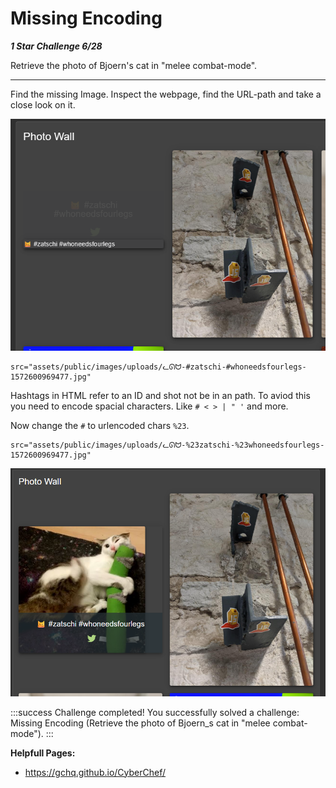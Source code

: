 # Missing Encoding

***1 Star Challenge 6/28***

Retrieve the photo of Bjoern's cat in "melee combat-mode".

----

Find the missing Image.
Inspect the webpage, find the URL-path and take a close look on it.

![img.png](img/decode_zatschi-cat.png)

````path
src="assets/public/images/uploads/ᓚᘏᗢ-#zatschi-#whoneedsfourlegs-1572600969477.jpg"
````

Hashtags in HTML refer to an ID and shot not be in an path. To aviod this you need to encode spacial characters. 
Like `# < > | " '` and more.

Now change the `#` to urlencoded chars `%23`.

````path
src="assets/public/images/uploads/ᓚᘏᗢ-%23zatschi-%23whoneedsfourlegs-1572600969477.jpg"
````

![ᓚᘏᗢ-%23zatschi-%23whoneedsfourlegs-1572600969477.jpg](img/encode_zatschi-cat.png)

:::success Challenge completed!
You successfully solved a challenge: Missing Encoding (Retrieve the photo of Bjoern_s cat in "melee combat-mode").
:::


**Helpfull Pages:**
- https://gchq.github.io/CyberChef/


